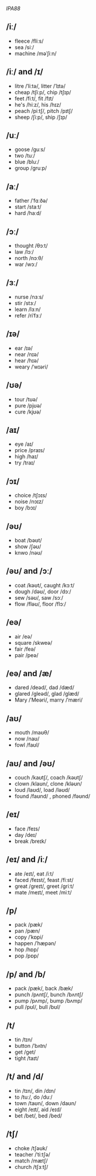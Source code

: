 *IPA88*

## /iː/

- fleece /fliːs/
- sea /siː/
- machine /məˈʃiːn/

## /iː/ and /ɪ/

- litre /ˈliːtə/, litter /ˈlɪtə/
- cheap /tʃiːp/, chip /tʃɪp/
- feet /fiːt/, fit /fɪt/
- he's /hiːz/, his /hɪz/
- peach /piːtʃ/, pitch /pɪtʃ/
- sheep /ʃiːp/, ship /ʃɪp/

## /uː/

- goose /ɡuːs/
- two /tuː/
- blue /bluː/
- group /gruːp/

## /aː/
- father /ˈfɑːðə/
- start /staːt/
- hard /haːd/

## /ɔː/

- thought /θɔːt/
- law /lɔː/
- north /nɔːθ/
- war /wɔː/

## /ɜː/

- nurse /nɜːs/
- stir /stɜː/
- learn /lɜːn/
- refer /riˈfɜː/

## /ɪə/

- ear /ɪə/
- near /nɪə/
- hear /hɪə/
- weary /ˈwɪəri/

## /ʊə/

- tour /tʊə/
- pure /pjʊə/
- cure /kjʊə/

## /aɪ/

- eye /aɪ/
- price /praɪs/
- high /haɪ/
- try /traɪ/

## /ɔɪ/

- choice /tʃɔɪs/
- noise /nɔɪz/
- boy /bɔɪ/

## /əʊ/

- boat /bəʊt/
- show /ʃəʊ/
- knwo /nəʊ/

## /əʊ/ and /ɔː/

- coat /kəʊt/, caught /kɔːt/
- dough /dəʊ/, door /dɔː/
- sew /səʊ/, saw /sɔː/
- flow /fləʊ/, floor /flɔː/

## /eə/

- air /eə/
- square /skweə/
- fair /feə/
- pair /peə/

## /eə/ and /æ/

- dared /deəd/, dad /dæd/
- glared /gleəd/, glad /glæd/
- Mary /ˈMeəri/, marry /ˈmæri/

## /aʊ/

- mouth /maʊθ/
- now /naʊ/
- fowl /faʊl/

## /aʊ/ and /əʊ/

- couch /kaʊtʃ/, coach /kəʊtʃ/
- clown /klaʊn/, clone /kləʊn/
- loud /laʊd/, load /ləʊd/
- found /faʊnd/ , phoned /fəʊnd/

## /eɪ/

- face /feɪs/
- day /deɪ/
- break /breɪk/

## /eɪ/ and /iː/

- ate /eɪt/, eat /iːt/
- faced /feɪst/, feast /fiːst/
- great /greɪt/, greet /griːt/
- mate /meɪt/, meet /miːt/

## /p/

- pack /pæk/
- pan /pæn/
- copy /ˈkɒpi/
- happen /ˈhæpən/
- hop /hɒp/
- pop /pɒp/

## /p/ and /b/

- pack /pæk/, back /bæk/
- punch /pʌntʃ/, bunch /bʌntʃ/
- pump /pʌmp/, bump /bʌmp/
- pull /pʊl/, bull /bʊl/

## /t/

- tin /tɪn/
- button /ˈbʌtn/
- get /get/
- tight /taɪt/

## /t/ and /d/

- tin /tɪn/, din /dɪn/
- to /tuː/, do /duː/
- town /taʊn/, down /daʊn/
- eight /eɪt/, aid /eɪd/
- bet /bet/, bed /bed/

## /tʃ/

- choke /tʃəʊk/
- teacher /ˈtiːtʃə/
- match /mætʃ/
- church /tʃɜːtʃ/
